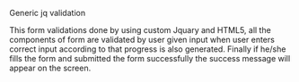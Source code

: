 Generic jq validation

This form validations done by using custom Jquary and HTML5, all the components of form are validated by user given input when user enters correct input according to that progress is also generated. Finally if he/she fills the form and submitted the form successfully the success message will appear on the screen.
